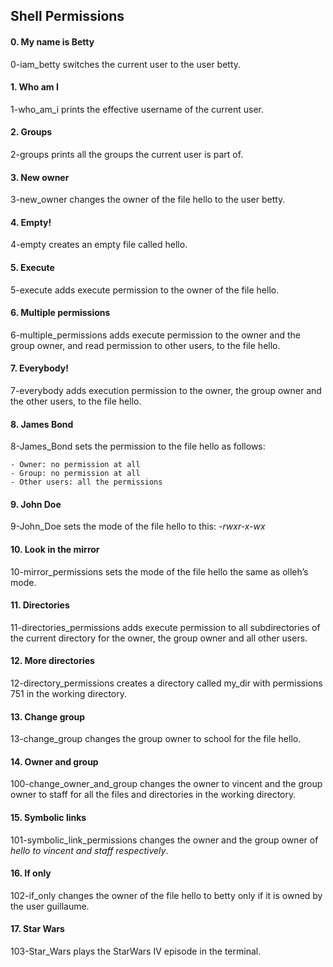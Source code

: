 ## Shell Permissions ##

#### 0. My name is Betty ####
0-iam_betty switches the current user to the user betty.

#### 1. Who am I ####
1-who_am_i prints the effective username of the current user.

#### 2. Groups ####
2-groups prints all the groups the current user is part of.

#### 3. New owner ####
3-new_owner changes the owner of the file hello to the user betty.

#### 4. Empty! ####
4-empty creates an empty file called hello.

#### 5. Execute ####
5-execute adds execute permission to the owner of the file hello.

#### 6. Multiple permissions ####
6-multiple_permissions adds execute permission to the owner and the group owner, and read permission to other users, to the file hello.

#### 7. Everybody! ####
7-everybody adds execution permission to the owner, the group owner and the other users, to the file hello.

#### 8. James Bond ####
8-James_Bond sets the permission to the file hello as follows:

	- Owner: no permission at all
	- Group: no permission at all
	- Other users: all the permissions

#### 9. John Doe ####
9-John_Doe sets the mode of the file hello to this: *-rwxr-x-wx*

#### 10. Look in the mirror ####
10-mirror_permissions sets the mode of the file hello the same as olleh’s mode.

#### 11. Directories ####
11-directories_permissions adds execute permission to all subdirectories of the current directory for the owner, the group owner and all other users.

#### 12. More directories ####
12-directory_permissions creates a directory called my_dir with permissions 751 in the working directory.

#### 13. Change group ####
13-change_group changes the group owner to school for the file hello.

#### 14. Owner and group ####
100-change_owner_and_group changes the owner to vincent and the group owner to staff for all the files and directories in the working directory.

#### 15. Symbolic links ####
101-symbolic_link_permissions changes the owner and the group owner of _hello to vincent and staff respectively_.

#### 16. If only ####
102-if_only changes the owner of the file hello to betty only if it is owned by the user guillaume.

#### 17. Star Wars ####
103-Star_Wars plays the StarWars IV episode in the terminal.
